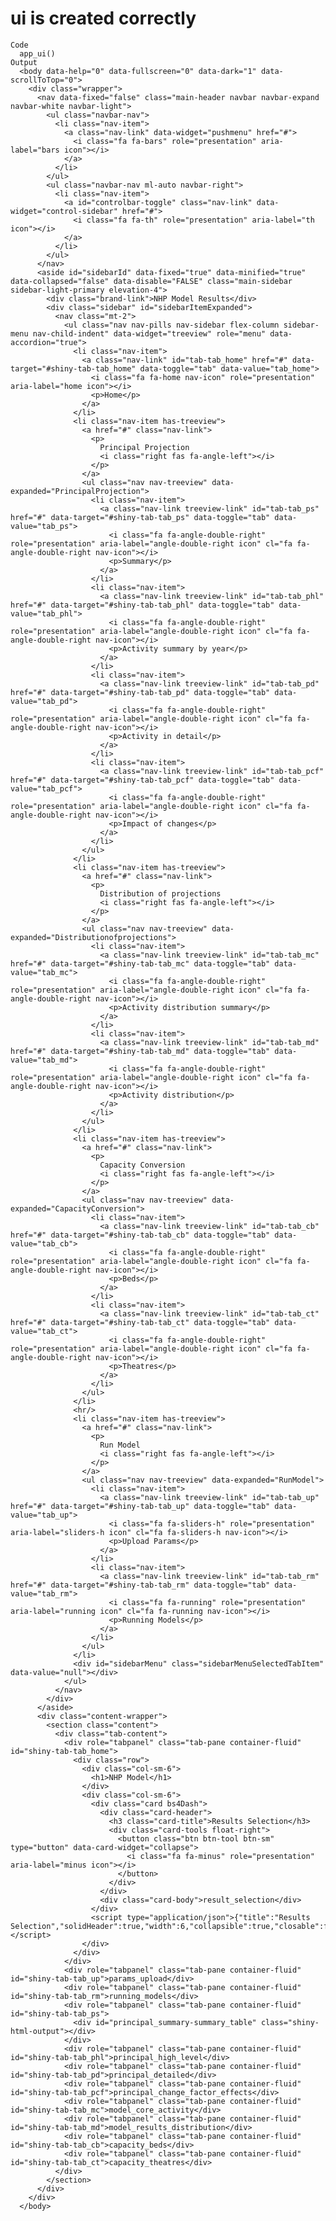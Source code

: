# ui is created correctly

    Code
      app_ui()
    Output
      <body data-help="0" data-fullscreen="0" data-dark="1" data-scrollToTop="0">
        <div class="wrapper">
          <nav data-fixed="false" class="main-header navbar navbar-expand navbar-white navbar-light">
            <ul class="navbar-nav">
              <li class="nav-item">
                <a class="nav-link" data-widget="pushmenu" href="#">
                  <i class="fa fa-bars" role="presentation" aria-label="bars icon"></i>
                </a>
              </li>
            </ul>
            <ul class="navbar-nav ml-auto navbar-right">
              <li class="nav-item">
                <a id="controlbar-toggle" class="nav-link" data-widget="control-sidebar" href="#">
                  <i class="fa fa-th" role="presentation" aria-label="th icon"></i>
                </a>
              </li>
            </ul>
          </nav>
          <aside id="sidebarId" data-fixed="true" data-minified="true" data-collapsed="false" data-disable="FALSE" class="main-sidebar sidebar-light-primary elevation-4">
            <div class="brand-link">NHP Model Results</div>
            <div class="sidebar" id="sidebarItemExpanded">
              <nav class="mt-2">
                <ul class="nav nav-pills nav-sidebar flex-column sidebar-menu nav-child-indent" data-widget="treeview" role="menu" data-accordion="true">
                  <li class="nav-item">
                    <a class="nav-link" id="tab-tab_home" href="#" data-target="#shiny-tab-tab_home" data-toggle="tab" data-value="tab_home">
                      <i class="fa fa-home nav-icon" role="presentation" aria-label="home icon"></i>
                      <p>Home</p>
                    </a>
                  </li>
                  <li class="nav-item has-treeview">
                    <a href="#" class="nav-link">
                      <p>
                        Principal Projection
                        <i class="right fas fa-angle-left"></i>
                      </p>
                    </a>
                    <ul class="nav nav-treeview" data-expanded="PrincipalProjection">
                      <li class="nav-item">
                        <a class="nav-link treeview-link" id="tab-tab_ps" href="#" data-target="#shiny-tab-tab_ps" data-toggle="tab" data-value="tab_ps">
                          <i class="fa fa-angle-double-right" role="presentation" aria-label="angle-double-right icon" cl="fa fa-angle-double-right nav-icon"></i>
                          <p>Summary</p>
                        </a>
                      </li>
                      <li class="nav-item">
                        <a class="nav-link treeview-link" id="tab-tab_phl" href="#" data-target="#shiny-tab-tab_phl" data-toggle="tab" data-value="tab_phl">
                          <i class="fa fa-angle-double-right" role="presentation" aria-label="angle-double-right icon" cl="fa fa-angle-double-right nav-icon"></i>
                          <p>Activity summary by year</p>
                        </a>
                      </li>
                      <li class="nav-item">
                        <a class="nav-link treeview-link" id="tab-tab_pd" href="#" data-target="#shiny-tab-tab_pd" data-toggle="tab" data-value="tab_pd">
                          <i class="fa fa-angle-double-right" role="presentation" aria-label="angle-double-right icon" cl="fa fa-angle-double-right nav-icon"></i>
                          <p>Activity in detail</p>
                        </a>
                      </li>
                      <li class="nav-item">
                        <a class="nav-link treeview-link" id="tab-tab_pcf" href="#" data-target="#shiny-tab-tab_pcf" data-toggle="tab" data-value="tab_pcf">
                          <i class="fa fa-angle-double-right" role="presentation" aria-label="angle-double-right icon" cl="fa fa-angle-double-right nav-icon"></i>
                          <p>Impact of changes</p>
                        </a>
                      </li>
                    </ul>
                  </li>
                  <li class="nav-item has-treeview">
                    <a href="#" class="nav-link">
                      <p>
                        Distribution of projections
                        <i class="right fas fa-angle-left"></i>
                      </p>
                    </a>
                    <ul class="nav nav-treeview" data-expanded="Distributionofprojections">
                      <li class="nav-item">
                        <a class="nav-link treeview-link" id="tab-tab_mc" href="#" data-target="#shiny-tab-tab_mc" data-toggle="tab" data-value="tab_mc">
                          <i class="fa fa-angle-double-right" role="presentation" aria-label="angle-double-right icon" cl="fa fa-angle-double-right nav-icon"></i>
                          <p>Activity distribution summary</p>
                        </a>
                      </li>
                      <li class="nav-item">
                        <a class="nav-link treeview-link" id="tab-tab_md" href="#" data-target="#shiny-tab-tab_md" data-toggle="tab" data-value="tab_md">
                          <i class="fa fa-angle-double-right" role="presentation" aria-label="angle-double-right icon" cl="fa fa-angle-double-right nav-icon"></i>
                          <p>Activity distribution</p>
                        </a>
                      </li>
                    </ul>
                  </li>
                  <li class="nav-item has-treeview">
                    <a href="#" class="nav-link">
                      <p>
                        Capacity Conversion
                        <i class="right fas fa-angle-left"></i>
                      </p>
                    </a>
                    <ul class="nav nav-treeview" data-expanded="CapacityConversion">
                      <li class="nav-item">
                        <a class="nav-link treeview-link" id="tab-tab_cb" href="#" data-target="#shiny-tab-tab_cb" data-toggle="tab" data-value="tab_cb">
                          <i class="fa fa-angle-double-right" role="presentation" aria-label="angle-double-right icon" cl="fa fa-angle-double-right nav-icon"></i>
                          <p>Beds</p>
                        </a>
                      </li>
                      <li class="nav-item">
                        <a class="nav-link treeview-link" id="tab-tab_ct" href="#" data-target="#shiny-tab-tab_ct" data-toggle="tab" data-value="tab_ct">
                          <i class="fa fa-angle-double-right" role="presentation" aria-label="angle-double-right icon" cl="fa fa-angle-double-right nav-icon"></i>
                          <p>Theatres</p>
                        </a>
                      </li>
                    </ul>
                  </li>
                  <hr/>
                  <li class="nav-item has-treeview">
                    <a href="#" class="nav-link">
                      <p>
                        Run Model
                        <i class="right fas fa-angle-left"></i>
                      </p>
                    </a>
                    <ul class="nav nav-treeview" data-expanded="RunModel">
                      <li class="nav-item">
                        <a class="nav-link treeview-link" id="tab-tab_up" href="#" data-target="#shiny-tab-tab_up" data-toggle="tab" data-value="tab_up">
                          <i class="fa fa-sliders-h" role="presentation" aria-label="sliders-h icon" cl="fa fa-sliders-h nav-icon"></i>
                          <p>Upload Params</p>
                        </a>
                      </li>
                      <li class="nav-item">
                        <a class="nav-link treeview-link" id="tab-tab_rm" href="#" data-target="#shiny-tab-tab_rm" data-toggle="tab" data-value="tab_rm">
                          <i class="fa fa-running" role="presentation" aria-label="running icon" cl="fa fa-running nav-icon"></i>
                          <p>Running Models</p>
                        </a>
                      </li>
                    </ul>
                  </li>
                  <div id="sidebarMenu" class="sidebarMenuSelectedTabItem" data-value="null"></div>
                </ul>
              </nav>
            </div>
          </aside>
          <div class="content-wrapper">
            <section class="content">
              <div class="tab-content">
                <div role="tabpanel" class="tab-pane container-fluid" id="shiny-tab-tab_home">
                  <div class="row">
                    <div class="col-sm-6">
                      <h1>NHP Model</h1>
                    </div>
                    <div class="col-sm-6">
                      <div class="card bs4Dash">
                        <div class="card-header">
                          <h3 class="card-title">Results Selection</h3>
                          <div class="card-tools float-right">
                            <button class="btn btn-tool btn-sm" type="button" data-card-widget="collapse">
                              <i class="fa fa-minus" role="presentation" aria-label="minus icon"></i>
                            </button>
                          </div>
                        </div>
                        <div class="card-body">result_selection</div>
                      </div>
                      <script type="application/json">{"title":"Results Selection","solidHeader":true,"width":6,"collapsible":true,"closable":false,"maximizable":false,"gradient":false}</script>
                    </div>
                  </div>
                </div>
                <div role="tabpanel" class="tab-pane container-fluid" id="shiny-tab-tab_up">params_upload</div>
                <div role="tabpanel" class="tab-pane container-fluid" id="shiny-tab-tab_rm">running_models</div>
                <div role="tabpanel" class="tab-pane container-fluid" id="shiny-tab-tab_ps">
                  <div id="principal_summary-summary_table" class="shiny-html-output"></div>
                </div>
                <div role="tabpanel" class="tab-pane container-fluid" id="shiny-tab-tab_phl">principal_high_level</div>
                <div role="tabpanel" class="tab-pane container-fluid" id="shiny-tab-tab_pd">principal_detailed</div>
                <div role="tabpanel" class="tab-pane container-fluid" id="shiny-tab-tab_pcf">principal_change_factor_effects</div>
                <div role="tabpanel" class="tab-pane container-fluid" id="shiny-tab-tab_mc">model_core_activity</div>
                <div role="tabpanel" class="tab-pane container-fluid" id="shiny-tab-tab_md">model_results_distribution</div>
                <div role="tabpanel" class="tab-pane container-fluid" id="shiny-tab-tab_cb">capacity_beds</div>
                <div role="tabpanel" class="tab-pane container-fluid" id="shiny-tab-tab_ct">capacity_theatres</div>
              </div>
            </section>
          </div>
        </div>
      </body>


